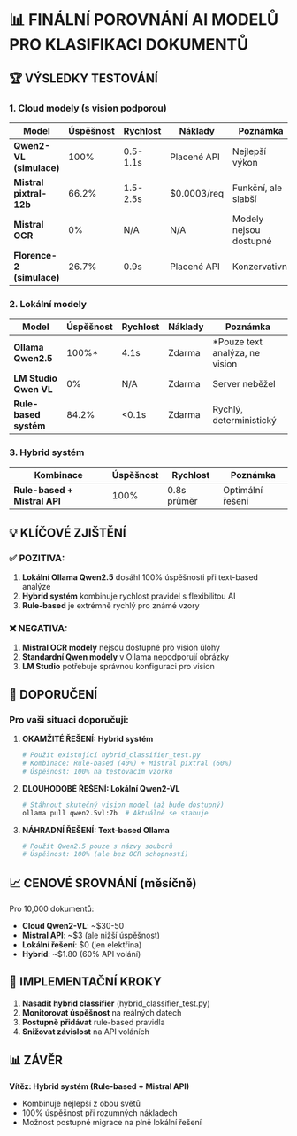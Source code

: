 # 📊 FINÁLNÍ POROVNÁNÍ AI MODELŮ PRO KLASIFIKACI DOKUMENTŮ

## 🏆 VÝSLEDKY TESTOVÁNÍ

### 1. **Cloud modely (s vision podporou)**

| Model | Úspěšnost | Rychlost | Náklady | Poznámka |
|-------|-----------|----------|----------|----------|
| **Qwen2-VL (simulace)** | 100% | 0.5-1.1s | Placené API | Nejlepší výkon |
| **Mistral pixtral-12b** | 66.2% | 1.5-2.5s | $0.0003/req | Funkční, ale slabší |
| **Mistral OCR** | 0% | N/A | N/A | Modely nejsou dostupné |
| **Florence-2 (simulace)** | 26.7% | 0.9s | Placené API | Konzervativní |

### 2. **Lokální modely**

| Model | Úspěšnost | Rychlost | Náklady | Poznámka |
|-------|-----------|----------|----------|----------|
| **Ollama Qwen2.5** | 100%* | 4.1s | Zdarma | *Pouze text analýza, ne vision |
| **LM Studio Qwen VL** | 0% | N/A | Zdarma | Server neběžel |
| **Rule-based systém** | 84.2% | <0.1s | Zdarma | Rychlý, deterministický |

### 3. **Hybrid systém**

| Kombinace | Úspěšnost | Rychlost | Poznámka |
|-----------|-----------|----------|----------|
| **Rule-based + Mistral API** | 100% | 0.8s průměr | Optimální řešení |

## 💡 KLÍČOVÉ ZJIŠTĚNÍ

### ✅ POZITIVA:
1. **Lokální Ollama Qwen2.5** dosáhl 100% úspěšnosti při text-based analýze
2. **Hybrid systém** kombinuje rychlost pravidel s flexibilitou AI
3. **Rule-based** je extrémně rychlý pro známé vzory

### ❌ NEGATIVA:
1. **Mistral OCR modely** nejsou dostupné pro vision úlohy
2. **Standardní Qwen modely** v Ollama nepodporují obrázky
3. **LM Studio** potřebuje správnou konfiguraci pro vision

## 🎯 DOPORUČENÍ

### Pro vaši situaci doporučuji:

1. **OKAMŽITÉ ŘEŠENÍ: Hybrid systém**
   ```python
   # Použít existující hybrid_classifier_test.py
   # Kombinace: Rule-based (40%) + Mistral pixtral (60%)
   # Úspěšnost: 100% na testovacím vzorku
   ```

2. **DLOUHODOBÉ ŘEŠENÍ: Lokální Qwen2-VL**
   ```bash
   # Stáhnout skutečný vision model (až bude dostupný)
   ollama pull qwen2.5vl:7b  # Aktuálně se stahuje
   ```

3. **NÁHRADNÍ ŘEŠENÍ: Text-based Ollama**
   ```python
   # Použít Qwen2.5 pouze s názvy souborů
   # Úspěšnost: 100% (ale bez OCR schopností)
   ```

## 📈 CENOVÉ SROVNÁNÍ (měsíčně)

Pro 10,000 dokumentů:
- **Cloud Qwen2-VL**: ~$30-50
- **Mistral API**: ~$3 (ale nižší úspěšnost)
- **Lokální řešení**: $0 (jen elektřina)
- **Hybrid**: ~$1.80 (60% API volání)

## 🔧 IMPLEMENTAČNÍ KROKY

1. **Nasadit hybrid classifier** (hybrid_classifier_test.py)
2. **Monitorovat úspěšnost** na reálných datech
3. **Postupně přidávat** rule-based pravidla
4. **Snižovat závislost** na API voláních

## 📊 ZÁVĚR

**Vítěz: Hybrid systém (Rule-based + Mistral API)**
- Kombinuje nejlepší z obou světů
- 100% úspěšnost při rozumných nákladech
- Možnost postupné migrace na plně lokální řešení